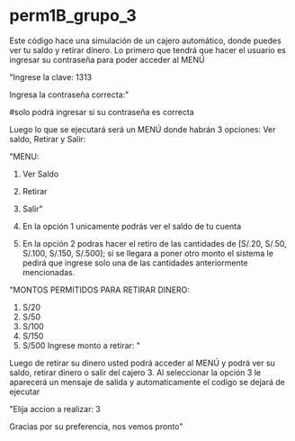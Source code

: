 # perm1B_grupo_3
Este código hace una simulación de un cajero automático, donde puedes ver tu saldo y retirar dinero.
Lo primero que tendrá que hacer el usuario es ingresar su contraseña para poder acceder al MENÚ

"Ingrese la clave: 1313

Ingresa la contraseña correcta:"

#solo podrá ingresar si su contraseña es correcta

Luego lo que se ejecutará será un MENÚ donde habrán 3 opciones: Ver saldo, Retirar y Salir:

"MENU:
1. Ver Saldo
2. Retirar
3. Salir"

1. En la opción 1 unicamente podrás ver el saldo de tu cuenta
2. En la opción 2 podras hacer el retiro de las cantidades de [S/.20, S/.50, S/.100, S/.150, S/.500]; si se llegara a poner otro monto el sistema le pedirá que ingrese solo una de las cantidades anteriormente mencionadas.

"MONTOS PERMITIDOS PARA RETIRAR DINERO:
1. S/20
2. S/50
3. S/100
4. S/150
5. S/500
Ingrese monto a retirar: "

Luego de retirar su dinero usted podrá acceder al MENÚ y podrá ver su saldo, retirar dinero o salir del cajero
3. Al seleccionar la opción 3 le aparecerá un mensaje de salida y automaticamente el codigo se dejará de ejecutar

"Elija accion a realizar: 3

Gracias por su preferencia, nos vemos pronto"
